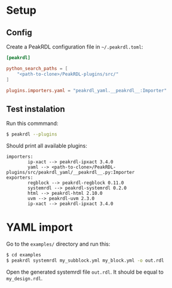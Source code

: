 # Setup
## Config
Create a PeakRDL configuration file in `~/.peakrdl.toml`:
```toml
[peakrdl]

python_search_paths = [
    "<path-to-clone>/PeakRDL-plugins/src/"
]

plugins.importers.yaml = "peakrdl_yaml.__peakrdl__:Importer"
```
## Test instalation
Run this commmand:
```bash
$ peakrdl --plugins
```
Should print all available plugins:
```
importers:
        ip-xact --> peakrdl-ipxact 3.4.0
        yaml --> <path-to-clone>/PeakRDL-plugins/src/peakrdl_yaml/__peakrdl__.py:Importer
exporters:
        regblock --> peakrdl-regblock 0.11.0
        systemrdl --> peakrdl-systemrdl 0.2.0
        html --> peakrdl-html 2.10.0
        uvm --> peakrdl-uvm 2.3.0
        ip-xact --> peakrdl-ipxact 3.4.0
```
# YAML import
Go to the `examples/` directory and run this:
```bash
$ cd examples
$ peakrdl systemrdl my_subblock.yml my_block.yml -o out.rdl
```
Open the generated systemrdl file `out.rdl`. It should be equal to `my_design.rdl`.